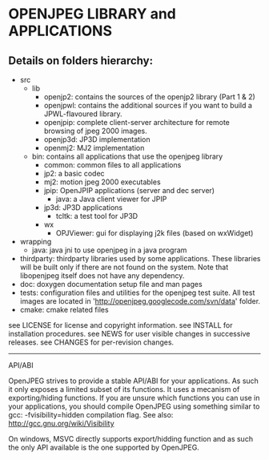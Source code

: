 
# OPENJPEG LIBRARY and APPLICATIONS

## Details on folders hierarchy:

* src
  * lib
    * openjp2: contains the sources of the openjp2 library (Part 1 & 2)
    * openjpwl: contains the additional sources if you want to build a JPWL-flavoured library.
    * openjpip: complete client-server architecture for remote browsing of jpeg 2000 images.
    * openjp3d: JP3D implementation
    * openmj2: MJ2 implementation
  * bin: contains all applications that use the openjpeg library
    * common: common files to all applications
    * jp2: a basic codec
    * mj2: motion jpeg 2000 executables
    * jpip: OpenJPIP applications (server and dec server)
      * java: a Java client viewer for JPIP
    * jp3d: JP3D applications
      * tcltk: a test tool for JP3D
    * wx
      * OPJViewer: gui for displaying j2k files (based on wxWidget)
* wrapping
  * java: java jni to use openjpeg in a java program
* thirdparty: thirdparty libraries used by some applications. These libraries will be built only if there are not found on the system. Note that libopenjpeg itself does not have any dependency.
* doc: doxygen documentation setup file and man pages
* tests: configuration files and utilities for the openjpeg test suite. All test images are located in 'http://openjpeg.googlecode.com/svn/data' folder.
* cmake: cmake related files

see LICENSE for license and copyright information.
see INSTALL for installation procedures.
see NEWS for user visible changes in successive releases.
see CHANGES for per-revision changes.

----------------
API/ABI

OpenJPEG strives to provide a stable API/ABI for your applications. As such it
only exposes a limited subset of its functions.  It uses a mecanism of
exporting/hiding functions. If you are unsure which functions you can use in
your applications, you should compile OpenJPEG using something similar to gcc:
-fvisibility=hidden compilation flag.
See also: http://gcc.gnu.org/wiki/Visibility

On windows, MSVC directly supports export/hidding function and as such the only
API available is the one supported by OpenJPEG.
